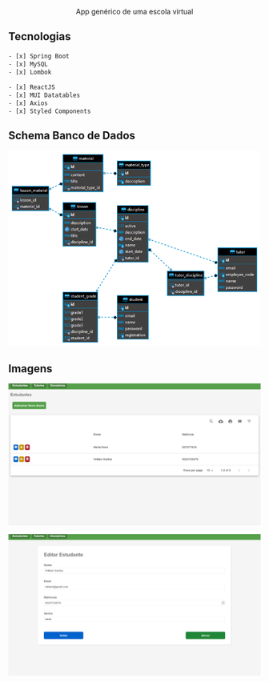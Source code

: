 <p align="center">
  App genérico de uma escola virtual<br>
</p>

## Tecnologias
```
- [x] Spring Boot
- [x] MySQL
- [x] Lombok
```
```
- [x] ReactJS
- [x] MUI Datatables
- [x] Axios
- [x] Styled Components
```
## Schema Banco de Dados

<p align="center">
  <img src="upload/tables.png"/>
</p>

## Imagens
<p align="center">
  <img src="upload/img1.png"/>
</p>
<p align="center">
  <img src="upload/img2.png"/>
</p>

